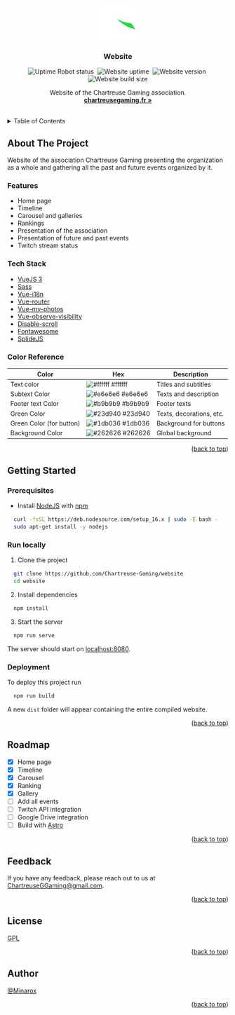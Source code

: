 <div id="top"></div>
<br />

<div align="center">
<a href="https://github.com/Chartreuse-Gaming/website">
    <img src="src/assets/svg/logo.svg" alt="Logo" width="80" height="80">
</a>

<h3 align="center">Website</h3>

![Uptime Robot status](https://img.shields.io/uptimerobot/status/m792191715-272539423c73e2859a54fa41?label=Status)&nbsp;
![Website uptime](https://img.shields.io/uptimerobot/ratio/m792191715-272539423c73e2859a54fa41?label=Uptime)&nbsp;
![Website version](https://img.shields.io/github/package-json/v/Chartreuse-Gaming/website?label=Version)&nbsp;
![Website build size](https://img.shields.io/badge/Build%20size-4.8%20MB-green)

  <p align="center">
    Website of the Chartreuse Gaming association.
    <br />
    <a href="https://chartreusegaming.fr/"><strong>chartreusegaming.fr »</strong></a>
  </p>
</div>
<br />

<details>
  <summary>Table of Contents</summary>
  <ol>
    <li>
      <a href="#about-the-project">About The Project</a>
      <ul>
        <li><a href="#features">Features</a></li>
        <li><a href="#tech-stack">Tech Stack</a></li>
        <li><a href="#color-reference">Color Reference</a></li>
      </ul>
    </li>
    <li>
      <a href="#getting-started">Getting Started</a>
      <ul>
        <li><a href="#prerequisites">Prerequisites</a></li>
        <li><a href="#run-locally">Run Locally</a></li>
        <li><a href="#deployment">Deployment</a></li>
      </ul>
    </li>
    <li><a href="#roadmap">Roadmap</a></li>
    <li><a href="#feedback">Feedback</a></li>
    <li><a href="#license">License</a></li>
    <li><a href="#author">Author</a></li>
  </ol>
</details>

## About The Project

Website of the association Chartreuse Gaming presenting the organization as a whole and gathering all the past and
future events organized by it.

### Features

- Home page
- Timeline
- Carousel and galleries
- Rankings
- Presentation of the association
- Presentation of future and past events
- Twitch stream status

### Tech Stack

- [VueJS 3](https://vuejs.org/)
- [Sass](https://sass-lang.com/)
- [Vue-i18n](https://vue-i18n.intlify.dev/)
- [Vue-router](https://router.vuejs.org/)
- [Vue-my-photos](https://github.com/am283721/vue-my-photos)
- [Vue-observe-visibility](https://github.com/Akryum/vue-observe-visibility)
- [Disable-scroll](https://github.com/gilbarbara/disable-scroll#readme)
- [Fontawesome](https://fontawesome.com/)
- [SplideJS](https://splidejs.com/)

### Color Reference

| Color                    | Hex                                                              | Description              |
|--------------------------|------------------------------------------------------------------|--------------------------|
| Text color               | ![#ffffff](https://via.placeholder.com/10/ffffff?text=+) #ffffff | Titles and subtitles     |
| Subtext Color            | ![#e6e6e6](https://via.placeholder.com/10/e6e6e6?text=+) #e6e6e6 | Texts and description    |
| Footer text Color        | ![#b9b9b9](https://via.placeholder.com/10/b9b9b9?text=+) #b9b9b9 | Footer texts             |
| Green Color              | ![#23d940](https://via.placeholder.com/10/23d940?text=+) #23d940 | Texts, decorations, etc. |
| Green Color (for button) | ![#1db036](https://via.placeholder.com/10/1db036?text=+) #1db036 | Background for buttons   |
| Background Color         | ![#262626](https://via.placeholder.com/10/262626?text=+) #262626 | Global background        |

<p align="right">(<a href="#top">back to top</a>)</p>

## Getting Started

### Prerequisites

- Install [NodeJS](https://nodejs.org/) with [npm](https://www.npmjs.com/)

```bash
  curl -fsSL https://deb.nodesource.com/setup_16.x | sudo -E bash -
  sudo apt-get install -y nodejs
```

### Run locally

1. Clone the project

```bash
  git clone https://github.com/Chartreuse-Gaming/website
  cd website
```

2. Install dependencies

```bash
  npm install
```

3. Start the server

```bash
  npm run serve
```

The server should start on [localhost:8080](http://localhost:8080/).

### Deployment

To deploy this project run

```bash
  npm run build
```

A new `dist` folder will appear containing the entire compiled website.

<p align="right">(<a href="#top">back to top</a>)</p>

## Roadmap

- [x] Home page
- [x] Timeline
- [x] Carousel
- [x] Ranking
- [x] Gallery
- [ ] Add all events
- [ ] Twitch API integration
- [ ] Google Drive integration
- [ ] Build with [Astro](https://astro.build/)

<p align="right">(<a href="#top">back to top</a>)</p>

## Feedback

If you have any feedback, please reach out to us at [ChartreuseGGaming@gmail.com](mailto:ChartreuseGGaming@gmail.com).

<p align="right">(<a href="#top">back to top</a>)</p>

## License

[GPL](https://choosealicense.com/licenses/gpl-3.0/)

<p align="right">(<a href="#top">back to top</a>)</p>

## Author

[@Minarox](https://www.github.com/Minarox)

<p align="right">(<a href="#top">back to top</a>)</p>
